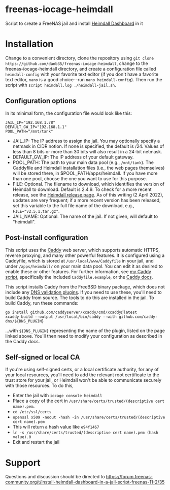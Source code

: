 # freenas-iocage-heimdall
Script to create a FreeNAS jail and install [Heimdall Dashboard](https://heimdall.site/) in it

# Installation
Change to a convenient directory, clone the repository using `git clone https://github.com/danb35/freenas-iocage-heimdall`, change to the freenas-iocage-heimdall directory, and create a configuration file called `heimdall-config` with your favorite text editor (if you don't have a favorite text editor, `nano` is a good choice--run `nano heimdall-config`).  Then run the script with `script heimdall.log ./heimdall-jail.sh`.

## Configuration options
In its minimal form, the configuration file would look like this:
```
JAIL_IP="192.168.1.78"
DEFAULT_GW_IP="192.168.1.1"
POOL_PATH="/mnt/tank"
```

* JAIL_IP:  The IP address to assign the jail.  You may optionally specify a netmask in CIDR notion.  If none is specified, the default is /24.  Values of less than 8 bits or more than 30 bits will also result in a 24-bit netmask.
* DEFAULT_GW_IP:  The IP address of your default gateway.
* POOL_PATH:  The path to your main data pool (e.g., `/mnt/tank`).  The Caddyfile and Heimdall installation files (i.e., the web pages themselves) will be stored there, in $POOL_PATH/apps/heimdall.  If you have more than one pool, choose the one you want to use for this purpose.
* FILE:  Optional.  The filename to download, which identifies the version of Heimdall to download.  Default is 2.4.9.  To check for a more recent release, see the [Heimdall release page](https://github.com/linuxserver/Heimdall/releases).  As of this writing (2 April 2022), updates are very frequent; if a more recent version has been released, set this variable to the full file name of the download, e.g., `FILE="v2.5.1.tar.gz"`.
* JAIL_NAME:  Optional.  The name of the jail.  If not given, will default to "heimdall".

## Post-install configuration
This script uses the [Caddy](https://caddyserver.com/) web server, which supports automatic HTTPS, reverse proxying, and many other powerful features.  It is configured using a Caddyfile, which is stored at `/usr/local/www/Caddyfile` in your jail, and under `/apps/heimdall/` on your main data pool.  You can edit it as desired to enable these or other features.  For further information, see [my Caddy script](https://github.com/danb35/freenas-iocage-caddy), specifically the included `Caddyfile.example`, or the [Caddy docs](https://caddyserver.com/docs/caddyfile).

This script installs Caddy from the FreeBSD binary package, which does not include any [DNS validation plugins](https://caddyserver.com/download).  If you need to use these, you'll need to build Caddy from source.  The tools to do this are installed in the jail.  To build Caddy, run these commands:
```
go install github.com/caddyserver/xcaddy/cmd/xcaddy@latest
xcaddy build --output /usr/local/bin/caddy --with github.com/caddy-dns/${DNS_PLUGIN}
```
...with `${DNS_PLUGIN}` representing the name of the plugin, listed on the page linked above.  You'll then need to modify your configuration as described in the Caddy docs.

## Self-signed or local CA
If you're using self-signed certs, or a local certificate authority, for any of your local resources, you'll need to add the relevant root certificate to the trust store for your jail, or Heimdall won't be able to communicate securely with those resources.  To do this,

* Enter the jail with `iocage console heimdall`
* Place a copy of the cert in `/usr/share/certs/trusted/(descriptive cert name).pem`.
* `cd /etc/ssl/certs`
* `openssl x509 -noout -hash -in /usr/share/certs/trusted/(descriptive cert name).pem`
* This will return a hash value like `e94f1467`
* `ln -s /usr/share/certs/trusted/(descriptive cert name).pem (hash value).0`
* Exit and restart the jail

# Support
Questions and discussion should be directed to https://forum.freenas-community.org/t/install-heimdall-dashboard-in-a-jail-script-freenas-11-2/35

